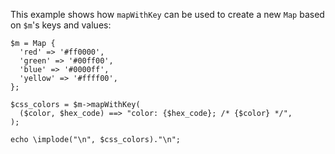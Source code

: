 This example shows how `mapWithKey` can be used to create a new `Map` based on `$m`'s keys and values:

```basic-usage.php
$m = Map {
  'red' => '#ff0000',
  'green' => '#00ff00',
  'blue' => '#0000ff',
  'yellow' => '#ffff00',
};

$css_colors = $m->mapWithKey(
  ($color, $hex_code) ==> "color: {$hex_code}; /* {$color} */",
);

echo \implode("\n", $css_colors)."\n";
```
